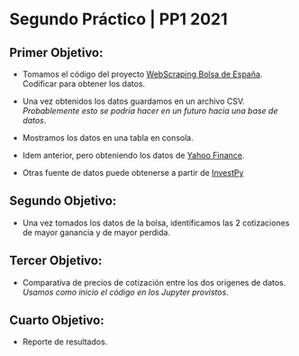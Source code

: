 # Segundo Práctico | PP1 2021

## Primer Objetivo:
- Tomamos el código del proyecto [WebScraping Bolsa de España](https://www.bolsamadrid.es/esp/aspx/Mercados/Precios.aspx?indice=ESI100000000). Codificar para obtener los datos.

- Una vez obtenidos los datos guardamos en un archivo CSV. _Probablemente esto se podría hacer en un futuro hacia una base de datos_.
- Mostramos los datos en una tabla en consola.
- Idem anterior, pero obteniendo los datos de [Yahoo Finance](https://es.finance.yahoo.com/quote/TEF?p=TEF&.tsrc=fin-srch).
  
- Otras fuente de datos puede obtenerse a partir de [InvestPy](https://pypi.org/project/investpy/)

## Segundo Objetivo:
- Una vez tomados los datos de la bolsa, identificamos las 2 cotizaciones de mayor ganancia y de mayor perdida.
  
## Tercer Objetivo:
- Comparativa de precios de cotización entre los dos orígenes de datos. _Usamos como inicio el código en los Jupyter provistos_.

## Cuarto Objetivo: 
- Reporte de resultados.